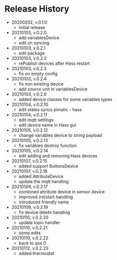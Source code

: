 # Release History

* 20200202, v.0.1.0
	* initial release
* 20210103, v.0.2.0
	* add variablesDevice
	* edit on syncing
* 20210103, v.0.2.1
	* edit package
* 20210103, v.0.2.2
	* rePublish devices after Hass restart
* 20210103, v.0.2.3
	* fix on empty config
* 20210103, v.0.2.4
	* fix non existing device
	* add source unit in variablesDevice
* 20210103, v.0.2.6
	* added device classes for some variables types
* 20210104, v.0.2.10
	* edit states syncs pimatic - hass
* 20210104, v.0.2.11
	* edit mqtt settings
	* edit device name in Hass gui
* 20210105, v.0.2.12
	* change variables device to string payload
* 20210105, v.0.2.13
	* fix variables destroy function
* 20210105, v.0.2.14
	* edit adding and removing Hass devices
* 20210107, v.0.2.15
	* added support ButtonsDevice
* 20210107, v.0.2.16
	* added AttributeDevice
	* update the mqtt handling
* 20210109, v.0.2.17
	* combined attribute device in sensor device
	* improved (re)start handling
	* introduced friendly name
* 20210109, v.0.2.19
	* fix device delete handling
* 20210110, v.0.2.20
	* update topic handler
* 20210110, v.0.2.21
	* some edits
* 20210110, v.0.2.22
	* back to qos 0
* 20210112, v.0.2.23
	* added thermostat
